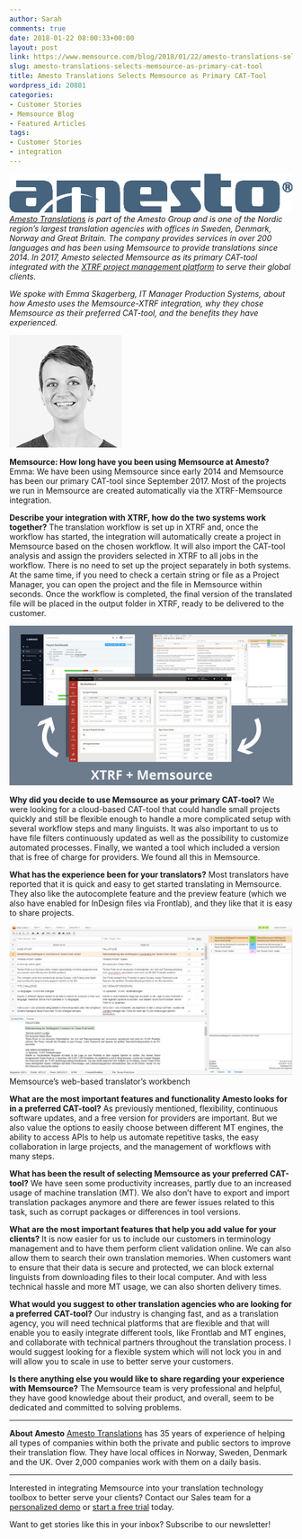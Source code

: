 ```yaml
---
author: Sarah
comments: true
date: 2018-01-22 08:00:33+00:00
layout: post
link: https://www.memsource.com/blog/2018/01/22/amesto-translations-selects-memsource-as-primary-cat-tool/
slug: amesto-translations-selects-memsource-as-primary-cat-tool
title: Amesto Translations Selects Memsource as Primary CAT-Tool
wordpress_id: 20881
categories:
- Customer Stories
- Memsource Blog
- Featured Articles
tags:
- Customer Stories
- integration
---
```






_[![](/uploads/2018/01/amesto.png)](/uploads/2018/01/amesto.png)[Amesto Translations](https://www.amestotranslations.com/) is part of the Amesto Group and is one of the Nordic region’s largest translation agencies with offices in Sweden, Denmark, Norway and Great Britain. The company provides services in over 200 languages and has been using Memsource to provide translations since 2014. In 2017, Amesto selected Memsource as its primary CAT-tool integrated with the [XTRF project management platform](https://www.xtrf.eu/) to serve their global clients._

_We spoke with Emma Skagerberg, IT Manager Production Systems, about how Amesto uses the Memsource-XTRF integration, why they chose Memsource as their preferred CAT-tool, and the benefits they have experienced._

<!-- more -->

**[![](/uploads/2018/01/Emma_Skagerberg_amesto.jpg)](/uploads/2018/01/Emma_Skagerberg_amesto.jpg)**



**Memsource: How long have you been using Memsource at Amesto?**
Emma: We have been using Memsource since early 2014 and Memsource has been our primary CAT-tool since September 2017. Most of the projects we run in Memsource are created automatically via the XTRF-Memsource integration.



**Describe your integration with XTRF, how do the two systems work together?**
The translation workflow is set up in XTRF and, once the workflow has started, the integration will automatically create a project in Memsource based on the chosen workflow. It will also import the CAT-tool analysis and assign the providers selected in XTRF to all jobs in the workflow. There is no need to set up the project separately in both systems. At the same time, if you need to check a certain string or file as a Project Manager, you can open the project and the file in Memsource within seconds. Once the workflow is completed, the final version of the translated file will be placed in the output folder in XTRF, ready to be delivered to the customer.



**[![](/uploads/2018/01/XTRF-and-Memsource-graphic.png)](/uploads/2018/01/XTRF-and-Memsource-graphic.png)**



**Why did you decide to use Memsource as your primary CAT-tool?**
We were looking for a cloud-based CAT-tool that could handle small projects quickly and still be flexible enough to handle a more complicated setup with several workflow steps and many linguists. It was also important to us to have file filters continuously updated as well as the possibility to customize automated processes. Finally, we wanted a tool which included a version that is free of charge for providers. We found all this in Memsource.



**What has the experience been for your translators?**
Most translators have reported that it is quick and easy to get started translating in Memsource. They also like the autocomplete feature and the preview feature (which we also have enabled for InDesign files via Frontlab), and they like that it is easy to share projects.




[![](/uploads/2018/01/CAT-Tool-Interface.png)](/uploads/2018/01/CAT-Tool-Interface.png)Memsource’s web-based translator’s workbench




**What are the most important features and functionality Amesto looks for in a preferred CAT-tool?**
As previously mentioned, flexibility, continuous software updates, and a free version for providers are important. But we also value the options to easily choose between different MT engines, the ability to access APIs to help us automate repetitive tasks, the easy collaboration in large projects, and the management of workflows with many steps.



**What has been the result of selecting Memsource as your preferred CAT-tool?**
We have seen some productivity increases, partly due to an increased usage of machine translation (MT). We also don’t have to export and import translation packages anymore and there are fewer issues related to this task, such as corrupt packages or differences in tool versions.



**What are the most important features that help you add value for your clients?**
It is now easier for us to include our customers in terminology management and to have them perform client validation online. We can also allow them to search their own translation memories. When customers want to ensure that their data is secure and protected, we can block external linguists from downloading files to their local computer. And with less technical hassle and more MT usage, we can also shorten delivery times.



**What would you suggest to other translation agencies who are looking for a preferred CAT-tool?**
Our industry is changing fast, and as a translation agency, you will need technical platforms that are flexible and that will enable you to easily integrate different tools, like Frontlab and MT engines, and collaborate with technical partners throughout the translation process. I would suggest looking for a flexible system which will not lock you in and will allow you to scale in use to better serve your customers.



**Is there anything else you would like to share regarding your experience with Memsource?**
The Memsource team is very professional and helpful, they have good knowledge about their product, and overall, seem to be dedicated and committed to solving problems.

---

**About Amesto**
[Amesto Translations](https://www.amestotranslations.com/) has 35 years of experience of helping all types of companies within both the private and public sectors to improve their translation flow. They have local offices in Norway, Sweden, Denmark and the UK. Over 2,000 companies work with them on a daily basis.

---

Interested in integrating Memsource into your translation technology toolbox to better serve your clients? Contact our Sales team for a [personalized demo](https://www.memsource.com/demo/) or [start a free trial](https://cloud.memsource.com/web/organization/signup?e=ULTIMATE) today.









Want to get stories like this in your inbox? Subscribe to our newsletter!













